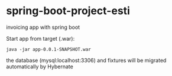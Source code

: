 # spring-boot-project-esti
invoicing app with spring boot

Start app from target (.war):

```java -jar app-0.0.1-SNAPSHOT.war```

the database (mysql:localhost:3306) and fixtures will be migrated automatically by Hybernate